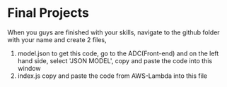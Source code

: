 # Final Projects 

When you guys are finished with your skills, navigate to the github folder with your name and create 2 files, 

1. model.json 
  to get this code, go to the ADC(Front-end) and on the left hand side, select 'JSON MODEL', copy and paste the code into this window 
2. index.js
  copy and paste the code from AWS-Lambda into this file
